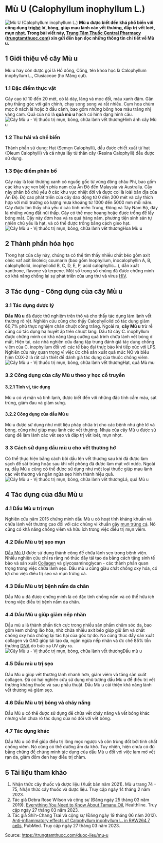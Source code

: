 # Mù U (Calophyllum inophyllum L.)

![Mù U \(Calophyllum inophyllum L.\)](https://trungtamthuoc.com/images/others/cay-mu-u-0-0333.jpg)
**Mù u được biết đến khá phổ biến với công dụng trị[ghẻ](https://trungtamthuoc.com/bai-viet/benh-ghe "ghẻ") lở, bỏng, giúp mau lành các vết thương, đắp trị vết loét, mụn [nhọt](https://trungtamthuoc.com/bai-viet/nhot "nhọt"). Trong bài viết này, [Trung Tâm Thuốc Central Pharmacy](https://trungtamthuoc.com/ "Trung Tâm Thuốc Central Pharmacy") ([trungtamthuoc.com](https://trungtamthuoc.com/ "trungtamthuoc.com")) xin gửi đến bạn đọc những thông tin chi tiết về Mù u.**
##  1 Giới thiệu về cây Mù u
Mù u hay còn được gọi là Hồ đồng, Cồng, tên khoa học là Calophyllum inophyllum L., Clusiaceae (họ Măng cụt). 
### 1.1 Đặc điểm thực vật
Cây cao từ 10 đến 20 mét, có lá dày, láng và mọc đối, màu xanh đậm. Gân phụ thẳng góc với gân chính, chạy song song và rất nhiều. Cụm hoa chùm mọc ở nách lá hoặc ở đầu cành, bao gồm những bông hoa màu trắng nhị vàng cam. Quả của nó là **quả mù u** hạch có hình dạng hình cầu.
![Cây Mù u - Vị thuốc trị mụn, bỏng, chữa lành vết thương](https://trungtamthuoc.com/images/item/cay-mu-u-4.jpg)Hình ảnh cây Mù u
### 1.2 Thu hái và chế biến
Thành phần sử dụng: Hạt (Semen Calophylli), dầu được chiết xuất từ hạt (Oleum Calophylli) và cả nhựa lấy từ thân cây (Resina Calophylli) đều được sử dụng.
### 1.3 Đặc điểm phân bố
Cây này là loài thường xanh có nguồn gốc từ vùng đông châu Phi, bao gồm các khu vực ven biển phía nam của Ấn Độ đến Malaysia và Australia. Cây này phân bố chủ yếu ở các khu vực nhiệt đới và được coi là loài bản địa của Ấn Độ. Độ cao phát triển của cây dao động từ 0 đến 200 mét và cây thích hợp với môi trường có lượng mưa khoảng từ 1000 đến 5000 mm mỗi năm. Cây được tìm thấy chủ yếu ở các tỉnh miền Trung, Đông và Tây Nam Bộ, đây là những vùng đất núi thấp. Cây có thể mọc hoang hoặc được trồng để lấy bóng mát. Cây này đơm hoa và ra quả hàng năm, phương tiện sinh sản tự nhiên chủ yếu là hạt, và có thể được trồng bằng cách gieo hạt.
![Cây Mù u - Vị thuốc trị mụn, bỏng, chữa lành vết thương](https://trungtamthuoc.com/images/item/cay-mu-u-2.jpg)Hoa Mù u
##  2 Thành phần hóa học
Trong hạt của cây này, chúng ta có thể tìm thấy nhiều chất béo gồm axit oleic vaf axit linoleic; coumarin (bao gồm Inophyllum, inocalophyllin A, B, calophyllolid, inophyllolid B, C, D, E, P, acid calophyllic...), dẫn xuất xanthone, flavone và terpene. Một số trong số chúng đã được chứng minh có khả năng chống lại sự phát triển của ung thư và virus [HIV](https://trungtamthuoc.com/bai-viet/chan-doan-va-dieu-tri-hivaids "HIV").
##  3 Tác dụng - Công dụng của cây Mù u
### 3.1 Tác dụng dược lý 
**Dầu Mù u** đã được thử nghiệm trên thỏ và cho thấy tác dụng làm lành vết thương rõ rệt. Nghiên cứu cũng cho thấy Calophyllolid có tác dụng giảm 60,7% phù thực nghiệm chân chuột cống trắng. Ngoài ra, **cây Mù u** trừ rễ cũng có tác dụng hạ huyết áp trên chuột lang. Dầu từ cây C. inophyllum được chứng minh có khả năng tăng cường quá trình chữa lành vết bỏng ở mắt. Hiện tại, các nhà nghiên cứu đang tập trung đánh giá tác dụng chống viêm của C. inophyllum đối với các tế bào đại thực bào khi tiếp xúc với LPS. Nghiên cứu này quan trọng vì việc ức chế sản xuất quá mức NO và biểu hiện COX-2 là rất cần thiết để đánh giá tác dụng của thuốc chống viêm.
![Cây Mù u - Vị thuốc trị mụn, bỏng, chữa lành vết thương](https://trungtamthuoc.com/images/item/cay-mu-u-1.jpg)Hạt, quả Mù mu
### 3.2 Công dụng của cây Mù u theo y học cổ truyền
#### 3.2.1 Tính vị, tác dụng
Mù u có vị mặn và tính lạnh, được biết đến với những đặc tính cầm máu, sát trùng, giảm đau và giảm sưng.
#### 3.2.2 Công dụng của dầu Mù u
Mù u được sử dụng như một liệu pháp chữa trị cho các bệnh như ghẻ lở và bỏng, cũng như giúp mau lành các vết thương. [Nhựa](https://trungtamthuoc.com/hoat-chat/nhua "Nhựa") của cây Mù u được sử dụng để làm lành các vết sẹo và đắp trị vết loét, mụn nhọt.
### 3.3 Cách sử dụng dầu mù u cho vết thương hở
Có thể thực hiện bằng cách bôi dầu lên vết thương sau khi đã được làm sạch để sát trùng hoặc sau khi vết phỏng đã được làm mát với nước. Ngoài ra, dầu Mù u cũng có thể được sử dụng như một loại thuốc giúp mau lành các vết thương và ngăn ngừa sẹo hình thành hiệu quả.
![Cây Mù u - Vị thuốc trị mụn, bỏng, chữa lành vết thương](https://trungtamthuoc.com/images/item/cay-mu-u-3.jpg)Lá, quả Mù u
##  4 Tác dụng của dầu Mù u
### 4.1 Dầu Mù u trị mụn
Nghiên cứu năm 2015 chứng minh dầu Mù u có hoạt tính kháng khuẩn và chữa lành vết thương cao đối với các chủng vi khuẩn gây [mụn trứng cá](https://trungtamthuoc.com/bai-viet/trung-ca "mụn trứng cá"). Nó cũng có khả năng chống viêm và hữu ích trong việc điều trị mụn viêm.
### 4.2 Dầu Mù u trị sẹo mụn
[Dầu Mù U](https://trungtamthuoc.com/hoat-chat/dau-mu-u "Dầu Mù U") được sử dụng thành công để chữa lành sẹo trong bệnh viện. Nhiều nghiên cứu chỉ ra rằng nó thúc đẩy tái tạo da bằng cách tăng sinh tế bào và sản xuất [Collagen](https://trungtamthuoc.com/hoat-chat/collagen "Collagen") và glycosaminoglycan - các thành phần quan trọng trong việc chữa lành sẹo. Dầu mù u cũng giàu chất chống oxy hóa, có lợi cho việc điều trị sẹo và mụn trứng cá.
### 4.3 Dầu Mù u trị bệnh nấm da chân
Dầu Mù u đã được chứng minh là có đặc tính chống nấm và có thể hữu ích trong việc điều trị bệnh nấm da chân. 
### 4.4 Dầu Mù u giúp giảm nếp nhăn
Dầu mù u là thành phần tích cực trong nhiều sản phẩm chăm sóc da, bao gồm kem chống lão hóa, nhờ chứa nhiều axit béo giúp giữ ẩm và chất chống oxy hóa chống lại tác hại của gốc tự do. Nó cũng thúc đẩy sản xuất collagen và GAG giúp tái tạo da, ngăn ngừa nếp nhăn và ức chế 85% tổn thương [DNA](https://trungtamthuoc.com/hoat-chat/dna "DNA") do bức xạ UV gây ra.
![Cây Mù u - Vị thuốc trị mụn, bỏng, chữa lành vết thương](https://trungtamthuoc.com/images/item/cay-mu-u-5.jpg)Dầu mù u
### 4.5 Dầu mù u trị sẹo
Dầu Mù u giúp vết thương lành nhanh hơn, giảm viêm và tăng sản xuất collagen. Đã có hai nghiên cứu sử dụng nhũ tương dầu Mù u để điều trị vết thương kháng thuốc và sau phẫu thuật. Dầu Mù u cải thiện khả năng lành vết thương và giảm sẹo.
### 4.6 Dầu Mù u trị bỏng và cháy nắng
Dầu Mù u có thể được sử dụng để chữa vết cháy nắng và vết bỏng khác nhưng vẫn chưa rõ tác dụng của nó đối với vết bỏng. 
### 4.7 Tác dụng khác
Dầu Mù u có thể giúp điều trị lông mọc ngược và côn trùng đốt bởi tính chất chống viêm. Nó cũng có thể dưỡng ẩm da khô. Tuy nhiên, hiện chưa có đủ bằng chứng để chứng minh tác dụng của dầu Mù u đối với việc làm mờ vết rạn da, giảm đốm đen hay điều trị chàm.
##  5 Tài liệu tham khảo
  1. Nhận thức cây thuốc và dược liệu (Xuất bản năm 2021). Mù u trang 74 - 75, Nhận thức cây thuốc và dược liệu. Truy cập ngày 14 tháng 2 năm 2023.
  2. Tác giả Debra Rose Wilson và cộng sự (Đăng ngày 25 tháng 03 năm 2019). [Everything You Need to Know About Tamanu Oil](https://www.healthline.com/health/tamanu-oil), Healthline. Truy cập ngày 27 tháng 03 năm 2023.
  3. Tác giả Shih-Chang Tsai và cộng sự (Đăng ngày 19 tháng 06 năm 2012). [Anti-inflammatory effects of Calophyllum inophyllum L. in RAW264.7 cells](https://www.spandidos-publications.com/10.3892/or.2012.1873), PubMed. Truy cập ngày 27 tháng 03 năm 2023.




Source: https://trungtamthuoc.com/duoc-lieu/mu-u